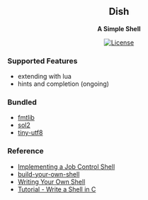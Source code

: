 <h2 align="center">
Dish
</h2> 

<p align="center">
<strong>A Simple Shell</strong>
</p>

<p align="center">
  <a href="LICENSE" >
    <img src="https://img.shields.io/github/license/caozhanhao/dish?label=License&style=flat-square&color=yellow" alt="License" />  
  </a>
</p>

### Supported Features
- extending with lua
- hints and completion (ongoing)

### Bundled
- [fmtlib](https://github.com/fmtlib/fmt)
- [sol2](https://github.com/ThePhD/sol2)
- [tiny-utf8](https://github.com/DuffsDevice/tiny-utf8)

### Reference
- [Implementing a Job Control Shell](https://www.gnu.org/software/libc/manual/html_node/Implementing-a-Shell.html)
- [build-your-own-shell](https://github.com/tokenrove/build-your-own-shell)
- [Writing Your Own Shell](https://www.cs.purdue.edu/homes/grr/SystemsProgrammingBook/Book/Chapter5-WritingYourOwnShell.pdf)
- [Tutorial - Write a Shell in C](https://brennan.io/2015/01/16/write-a-shell-in-c/)
